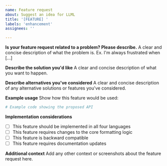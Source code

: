 ```yaml
---
name: Feature request
about: Suggest an idea for LLML
title: '[FEATURE] '
labels: 'enhancement'
assignees: ''

---
```


**Is your feature request related to a problem? Please describe.**
A clear and concise description of what the problem is. Ex. I'm always frustrated when [...]

**Describe the solution you'd like**
A clear and concise description of what you want to happen.

**Describe alternatives you've considered**
A clear and concise description of any alternative solutions or features you've considered.

**Example usage**
Show how this feature would be used:
```python
# Example code showing the proposed API
```

**Implementation considerations**
- [ ] This feature should be implemented in all four languages
- [ ] This feature requires changes to the core formatting logic
- [ ] This feature is backward compatible
- [ ] This feature requires documentation updates

**Additional context**
Add any other context or screenshots about the feature request here.